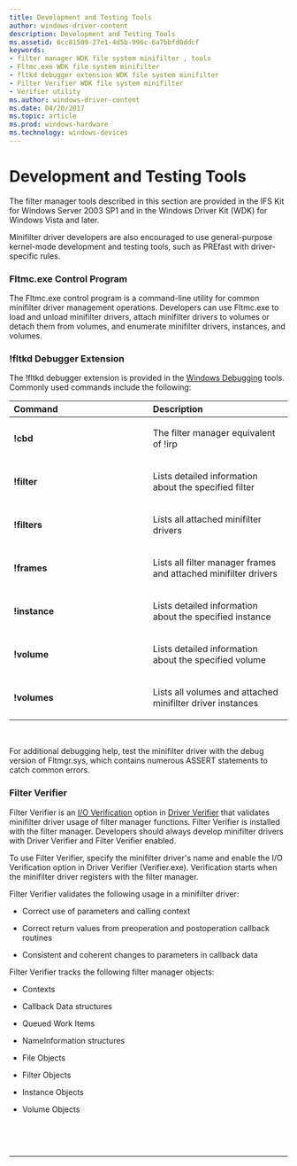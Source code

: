 ```yaml
---
title: Development and Testing Tools
author: windows-driver-content
description: Development and Testing Tools
ms.assetid: 6cc81509-27e1-4d5b-996c-6a7bbfd0ddcf
keywords:
- filter manager WDK file system minifilter , tools
- Fltmc.exe WDK file system minifilter
- fltkd debugger extension WDK file system minifilter
- Filter Verifier WDK file system minifilter
- Verifier utility
ms.author: windows-driver-content
ms.date: 04/20/2017
ms.topic: article
ms.prod: windows-hardware
ms.technology: windows-devices
---
```


# Development and Testing Tools


The filter manager tools described in this section are provided in the IFS Kit for Windows Server 2003 SP1 and in the Windows Driver Kit (WDK) for Windows Vista and later.

Minifilter driver developers are also encouraged to use general-purpose kernel-mode development and testing tools, such as PREfast with driver-specific rules.

### <span id="Fltmc.exe_Control_Program"></span><span id="fltmc.exe_control_program"></span><span id="FLTMC.EXE_CONTROL_PROGRAM"></span>Fltmc.exe Control Program

The Fltmc.exe control program is a command-line utility for common minifilter driver management operations. Developers can use Fltmc.exe to load and unload minifilter drivers, attach minifilter drivers to volumes or detach them from volumes, and enumerate minifilter drivers, instances, and volumes.

### <span id="_fltkd_Debugger_Extension"></span><span id="_fltkd_debugger_extension"></span><span id="_FLTKD_DEBUGGER_EXTENSION"></span>!fltkd Debugger Extension

The !fltkd debugger extension is provided in the [Windows Debugging](https://msdn.microsoft.com/library/windows/hardware/ff551063) tools. Commonly used commands include the following:

<table>
<colgroup>
<col width="50%" />
<col width="50%" />
</colgroup>
<thead>
<tr class="header">
<th align="left">Command</th>
<th align="left">Description</th>
</tr>
</thead>
<tbody>
<tr class="odd">
<td align="left"><p><strong>!cbd</strong></p></td>
<td align="left"><p>The filter manager equivalent of !irp</p></td>
</tr>
<tr class="even">
<td align="left"><p><strong>!filter</strong></p></td>
<td align="left"><p>Lists detailed information about the specified filter</p></td>
</tr>
<tr class="odd">
<td align="left"><p><strong>!filters</strong></p></td>
<td align="left"><p>Lists all attached minifilter drivers</p></td>
</tr>
<tr class="even">
<td align="left"><p><strong>!frames</strong></p></td>
<td align="left"><p>Lists all filter manager frames and attached minifilter drivers</p></td>
</tr>
<tr class="odd">
<td align="left"><p><strong>!instance</strong></p></td>
<td align="left"><p>Lists detailed information about the specified instance</p></td>
</tr>
<tr class="even">
<td align="left"><p><strong>!volume</strong></p></td>
<td align="left"><p>Lists detailed information about the specified volume</p></td>
</tr>
<tr class="odd">
<td align="left"><p><strong>!volumes</strong></p></td>
<td align="left"><p>Lists all volumes and attached minifilter driver instances</p></td>
</tr>
</tbody>
</table>

 

For additional debugging help, test the minifilter driver with the debug version of Fltmgr.sys, which contains numerous ASSERT statements to catch common errors.

### <span id="Filter_Verifier"></span><span id="filter_verifier"></span><span id="FILTER_VERIFIER"></span>Filter Verifier

Filter Verifier is an [I/O Verification](https://msdn.microsoft.com/library/windows/hardware/ff548045) option in [Driver Verifier](https://msdn.microsoft.com/library/windows/hardware/ff545448) that validates minifilter driver usage of filter manager functions. Filter Verifier is installed with the filter manager. Developers should always develop minifilter drivers with Driver Verifier and Filter Verifier enabled.

To use Filter Verifier, specify the minifilter driver's name and enable the I/O Verification option in Driver Verifier (Verifier.exe). Verification starts when the minifilter driver registers with the filter manager.

Filter Verifier validates the following usage in a minifilter driver:

-   Correct use of parameters and calling context

-   Correct return values from preoperation and postoperation callback routines

-   Consistent and coherent changes to parameters in callback data

Filter Verifier tracks the following filter manager objects:

-   Contexts

-   Callback Data structures

-   Queued Work Items

-   NameInformation structures

-   File Objects

-   Filter Objects

-   Instance Objects

-   Volume Objects

 

 


--------------------


